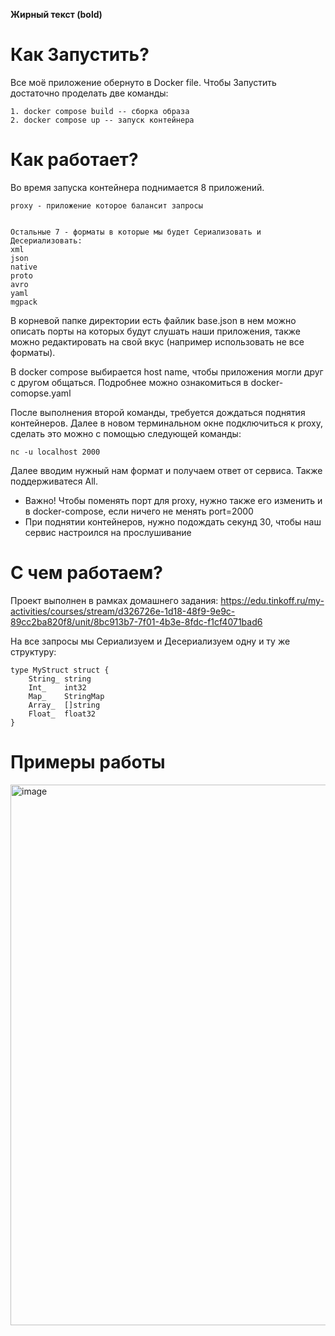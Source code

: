 **Жирный текст (bold)**

# Как Запустить?

Все моё приложение обернуто в Docker file. Чтобы Запустить достаточно проделать две команды:

```
1. docker compose build -- сборка образа
2. docker compose up -- запуск контейнера
```

# Как работает?
Во время запуска контейнера поднимается 8 приложений.
```
proxy - приложение которое балансит запросы


Остальные 7 - форматы в которые мы будет Сериализовать и Десериализовать:
xml
json
native
proto
avro
yaml
mgpack
```

В корневой папке директории есть файлик base.json в нем можно описать порты на которых будут слушать наши
приложения, также можно редактировать на свой вкус (например использовать не все форматы).


В docker compose выбирается host name, чтобы приложения могли друг с другом общаться. Подробнее можно ознакомиться в docker-comopse.yaml

После выполнения второй команды, требуется дождаться поднятия контейнеров. Далее в новом терминальном окне подключиться к proxy, сделать это можно с помощью следующей команды:

```
nc -u localhost 2000
```

Далее вводим нужный нам формат и получаем ответ от сервиса. 
Также поддерживатеся All.

* Важно! Чтобы поменять порт для proxy, нужно также его изменить и в docker-compose, если ничего не менять port=2000
* При поднятии контейнеров, нужно подождать секунд 30, чтобы наш сервис настроился на прослушивание


# С чем работаем?
Проект выполнен в рамках домашнего задания: https://edu.tinkoff.ru/my-activities/courses/stream/d326726e-1d18-48f9-9e9c-89cc2ba820f8/unit/8bc913b7-7f01-4b3e-8fdc-f1cf4071bad6

На все запросы мы Сериализуем и Десериализуем одну и ту же структуру:
```golang
type MyStruct struct {
	String_ string 
	Int_    int32
	Map_    StringMap
	Array_  []string  
	Float_  float32   
}
```

# Примеры работы
<img width="865" alt="image" src="https://github.com/Shuba-Buba/Soa/assets/76994301/2dfca5d9-2f76-445a-aaa6-7643cbc54754">

